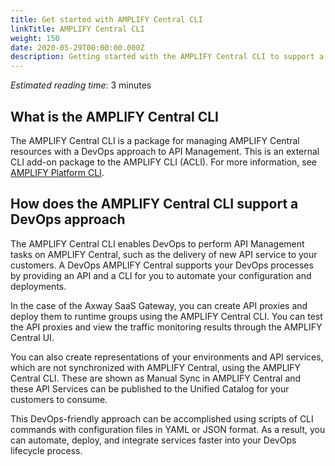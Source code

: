 ```yaml
---
title: Get started with AMPLIFY Central CLI
linkTitle: AMPLIFY Central CLI
weight: 150
date: 2020-05-29T00:00:00.000Z
description: Getting started with the AMPLIFY Central CLI to support a DevOps approach to API Management
---
```


*Estimated reading time*: 3 minutes

## What is the AMPLIFY Central CLI

The AMPLIFY Central CLI is a package for managing AMPLIFY Central resources with a DevOps approach to API Management. This is an external CLI add-on package to the AMPLIFY CLI (ACLI).  For more information, see [AMPLIFY Platform CLI](https://docs.axway.com/bundle/Amplify_CLI_allOS_en/page/amplify_cli.html).

## How does the AMPLIFY Central CLI support a DevOps approach

The AMPLIFY Central CLI enables DevOps to perform API Management tasks on AMPLIFY Central, such as the delivery of new API service to your customers. A DevOps AMPLIFY Central supports your DevOps processes by providing an API and a CLI for you to automate your configuration and deployments.

In the case of the Axway SaaS Gateway, you can create API proxies and deploy them to runtime groups using the AMPLIFY Central CLI. You can test the API proxies and view the traffic monitoring results through the AMPLIFY Central UI.

You can also create representations of your environments and API services, which are not synchronized with AMPLIFY Central, using the AMPLIFY Central CLI. These are shown as Manual Sync in AMPLIFY Central and these API Services can be published to the Unified Catalog for your customers to consume.  

This DevOps-friendly approach can be accomplished using scripts of CLI commands with configuration files in YAML or JSON format.  As a result, you can automate, deploy, and integrate services faster into your DevOps lifecycle process.
